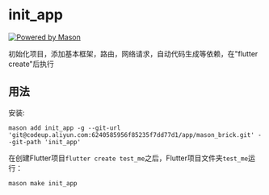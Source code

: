 # init_app

[![Powered by Mason](https://img.shields.io/endpoint?url=https%3A%2F%2Ftinyurl.com%2Fmason-badge)](https://github.com/felangel/mason)

初始化项目，添加基本框架，路由，网络请求，自动代码生成等依赖，在"flutter create"后执行

## 用法

安装:

```shell
mason add init_app -g --git-url 'git@codeup.aliyun.com:6240585956f85235f7dd77d1/app/mason_brick.git' --git-path 'init_app'
```

在创建Flutter项目`flutter create test_me`之后，Flutter项目文件夹`test_me`运行：

```shell
mason make init_app
```
